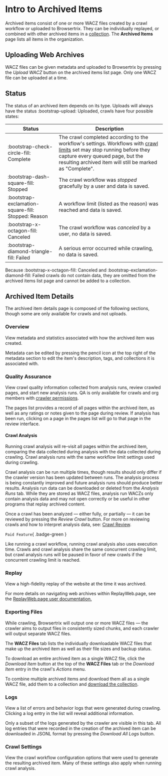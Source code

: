 # Intro to Archived Items

Archived items consist of one or more WACZ files created by a crawl workflow or uploaded to Browsertrix. They can be individually replayed, or combined with other archived items in a [collection](collection.md). The **Archived Items** page lists all items in the organization.

## Uploading Web Archives

WACZ files can be given metadata and uploaded to Browsertrix by pressing the _Upload WACZ_ button on the archived items list page. Only one WACZ file can be uploaded at a time.

## Status

The status of an archived item depends on its type. Uploads will always have the status <span class="status-success">:bootstrap-upload: Uploaded</span>, crawls have four possible states:

| Status | Description |
| ---- | ---- |
| <span class="status-success">:bootstrap-check-circle-fill: Complete</span>     | The crawl completed according to the workflow's settings. Workflows with [crawl limits](workflow-setup.md#crawl-limits) set may stop running before they capture every queued page, but the resulting archived item will still be marked as "Complete". |
| <span class="status-neutral">:bootstrap-dash-square-fill: Stopped</span>       | The crawl workflow was _stopped_ gracefully by a user and data is saved. |
| <span class="status-neutral">:bootstrap-exclamation-square-fill: Stopped: Reason</span> | A workflow limit (listed as the reason) was reached and data is saved. |
| <span class="status-warning">:bootstrap-x-octagon-fill: Canceled</span>        | The crawl workflow was _canceled_ by a user, no data is saved. |
| <span class="status-danger">:bootstrap-diamond-triangle-fill: Failed</span> | A serious error occurred while crawling, no data is saved.|

Because <span class="status-warning">:bootstrap-x-octagon-fill: Canceled</span> and <span class="status-danger">:bootstrap-exclamation-diamond-fill: Failed</span> crawls do not contain data, they are omitted from the archived items list page and cannot be added to a collection.

## Archived Item Details

The archived item details page is composed of the following sections, though some are only available for crawls and not uploads.

### Overview

View metadata and statistics associated with how the archived item was created.

Metadata can be edited by pressing the pencil icon at the top right of the metadata section to edit the item's description, tags, and collections it is associated with.

### Quality Assurance

View crawl quality information collected from analysis runs, review crawled pages, and start new analysis runs. QA is only available for crawls and org members with [crawler permissions](org-members.md).

The pages list provides a record of all pages within the archived item, as well as any ratings or notes given to the page during review. If analysis has been run, clicking on a page in the pages list will go to that page in the review interface.

#### Crawl Analysis

Running crawl analysis will re-visit all pages within the archived item, comparing the data collected during analysis with the data collected during crawling. Crawl analysis runs with the same workflow limit settings used during crawling.

Crawl analysis can be run multiple times, though results should only differ if the crawler version has been updated between runs. The analysis process is being constantly improved and future analysis runs should produce better results. Analysis run data can be downloaded or deleted from the _Analysis Runs_ tab. While they are stored as WACZ files, analysis run WACZs only contain analysis data and may not open correctly or be useful in other programs that replay archived content.

Once a crawl has been analyzed — either fully, or partially — it can be reviewed by pressing the _Review Crawl_ button. For more on reviewing crawls and how to interpret analysis data, see: [Crawl Review](review.md).

`Paid Feature`{ .badge-green }

Like running a crawl workflow, running crawl analysis also uses execution time. Crawls and crawl analysis share the same concurrent crawling limit, but crawl analysis runs will be paused in favor of new crawls if the concurrent crawling limit is reached.

### Replay

View a high-fidelity replay of the website at the time it was archived.

For more details on navigating web archives within ReplayWeb.page, see the [ReplayWeb.page user documentation.](https://replayweb.page/docs/user-guide/exploring/)

### Exporting Files

While crawling, Browsertrix will output one or more WACZ files — the crawler aims to output files in consistently sized chunks, and each crawler will output separate WACZ files.

The **WACZ Files** tab lists the individually downloadable WACZ files that make up the archived item as well as their file sizes and backup status.

To download an entire archived item as a single WACZ file, click the _Download Item_ button at the top of the **WACZ Files** tab or the _Download Item_ entry in the crawl's _Actions_ menu.

To combine multiple archived items and download them all as a single WACZ file, add them to a collection and [download the collection](collection.md#download-a-collection).

### Logs

View a list of errors and behavior logs that were generated during crawling. Clicking a log entry in the list will reveal additional information.

Only a subset of the logs generated by the crawler are visible in this tab. All log entries that were recorded in the creation of the archived item can be downloaded in JSONL format by pressing the _Download All Logs_ button.

### Crawl Settings

View the crawl workflow configuration options that were used to generate the resulting archived item. Many of these settings also apply when running crawl analysis.

